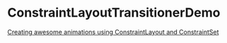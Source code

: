 # ConstraintLayoutTransitionerDemo

[Creating awesome animations using ConstraintLayout and ConstraintSet](https://proandroiddev.com/creating-awesome-animations-using-constraintlayout-and-constraintset-part-i-390cc72c5f75)